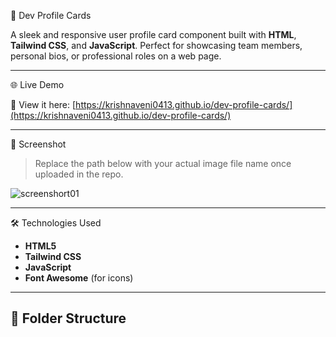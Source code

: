 👤 Dev Profile Cards

A sleek and responsive user profile card component built with **HTML**, **Tailwind CSS**, and **JavaScript**. Perfect for showcasing team members, personal bios, or professional roles on a web page.

---

🌐 Live Demo

🚀 View it here: [https://krishnaveni0413.github.io/dev-profile-cards/](https://krishnaveni0413.github.io/dev-profile-cards/)

---

📸 Screenshot

> Replace the path below with your actual image file name once uploaded in the repo.

![screenshort01](https://github.com/user-attachments/assets/12721f64-180b-4304-b80e-9f8615b01ece)


---

🛠️ Technologies Used

- **HTML5**
- **Tailwind CSS**
- **JavaScript**
- **Font Awesome** (for icons)

---

## 📂 Folder Structure

